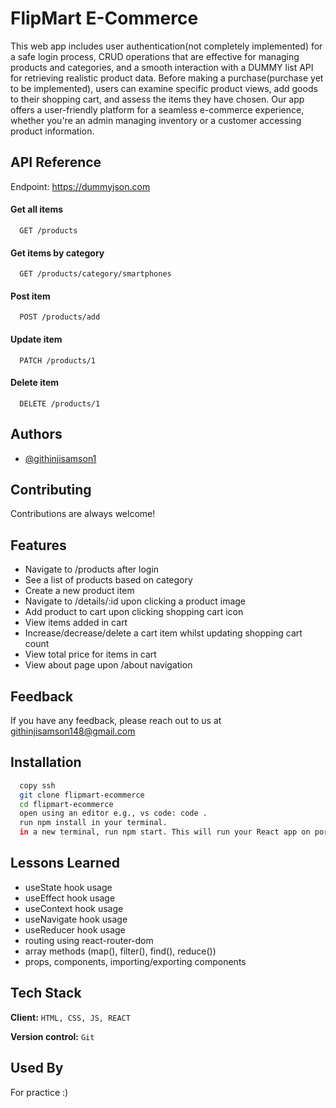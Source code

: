 
# FlipMart E-Commerce

This web app includes user authentication(not completely implemented) for a safe login process, CRUD operations that are effective for managing products and categories, and a smooth interaction with a DUMMY list API for retrieving realistic product data. Before making a purchase(purchase yet to be implemented), users can examine specific product views, add goods to their shopping cart, and assess the items they have chosen. Our app offers a user-friendly platform for a seamless e-commerce experience, whether you're an admin managing inventory or a customer accessing product information.


## API Reference

Endpoint: https://dummyjson.com

#### Get all items

```https
  GET /products
```

#### Get items by category

```https
  GET /products/category/smartphones
```

#### Post item 

```https
  POST /products/add
```

#### Update item

```https
  PATCH /products/1
```

#### Delete item

```https
  DELETE /products/1
```

## Authors

- [@githinjisamson1](https://www.github.com/githinjisamson1)


## Contributing

Contributions are always welcome!




## Features

- Navigate to /products after login
- See a list of products based on category
- Create a new product item
- Navigate to /details/:id upon clicking a product image
- Add product to cart upon clicking shopping cart icon
- View items added in cart
- Increase/decrease/delete a cart item whilst updating shopping cart count
- View total price for items in cart
- View about page upon /about navigation



## Feedback

If you have any feedback, please reach out to us at githinjisamson148@gmail.com


## Installation



```bash
  copy ssh
  git clone flipmart-ecommerce
  cd flipmart-ecommerce
  open using an editor e.g., vs code: code .
  run npm install in your terminal.
  in a new terminal, run npm start. This will run your React app on port 3000.
```
    
## Lessons Learned

- useState hook usage
- useEffect hook usage
- useContext hook usage
- useNavigate hook usage
- useReducer hook usage
- routing using react-router-dom
- array methods (map(), filter(), find(), reduce())
- props, components, importing/exporting components

## Tech Stack

**Client:** ``` HTML, CSS, JS, REACT ```

**Version control:** ``` Git ```


## Used By

For practice :)


